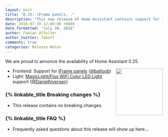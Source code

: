 ```yaml
---
layout: post
title: "0.25: iFrame panels, ."
description: "This new release of Home Assistant contains support for iFrame panels."
date: 2016-07-30 12:00:00 +0000
date_formatted: "July 30, 2016"
author: Fabian Affolter
author_twitter: fabaff
comments: true
categories: Release-Notes
---
```


We are proud to annonce the availability of Home Assistant 0.25.



<img src='/images/supported_brands/yahooweather.png' style='clear: right; margin-left: 5px; border:none; box-shadow: none; float: right; margin-bottom: 16px;' width='150' />

- Frontend: Support for [iFrame panels][panel] ([@balloob])
- Light: [MagicLight/Flux WiFi Color LED Light][flux] support ([@Danielhiversen])

### {% linkable_title Breaking changes %}

- This release contains no breaking changes.

### {% linkable_title FAQ %}

- Frequently asked questions about this release will show up here...

[@Danielhiversen]: https://github.com/Danielhiversen
[@balloob]: https://github.com/balloob/
[@dale3h]: https://github.com/dale3h/
[@danieljkemp]: https://github.com/danieljkemp
[@GadgetReactor]: https://github.com/GadgetReactor
[@keatontaylor]: https://github.com/keatontaylor
[@kellerza]: https://github.com/kellerza/
[@nkgilley]: https://github.com/nkgilley
[@pvizeli]: https://github.com/pvizeli/
[@rhooper]: https://github.com/rhooper/
[@turbokongen]: https://github.com/turbokongen/
[@usul27]: https://github.com/usul27
[@w1ll1am23]: https://github.com/w1ll1am23/

[panel]: /components/planel_iframe/
[flux]: /component/light.flux_led

